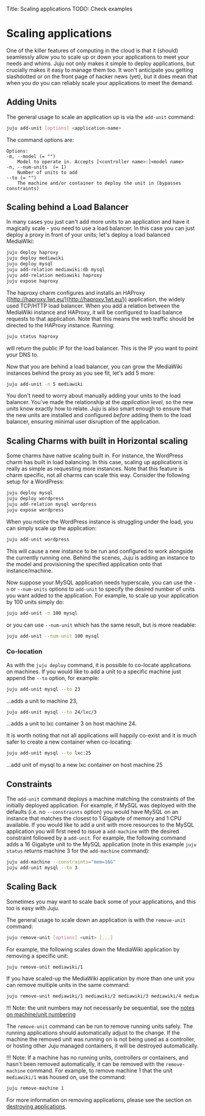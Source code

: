Title: Scaling applications
TODO: Check examples

# Scaling applications

One of the killer features of computing in the cloud is that it (should)
seamlessly allow you to scale up or down your applications to meet your needs
and whims. Juju not only makes it simple to deploy applications, but crucially
makes it easy to manage them too. It won't anticipate you getting slashdotted
or on the front page of hacker news (yet), but it does mean that when you do
you can reliably scale your applications to meet the demand.


##  Adding Units

The general usage to scale an application up is via the `add-unit` command:

```bash
juju add-unit [options] <application-name>
```

The command options are:

```no-highlight
Options:
-m, --model (= "")
    Model to operate in. Accepts [<controller name>:]<model name>
-n, --num-units  (= 1)
    Number of units to add
--to (= "")
    The machine and/or container to deploy the unit in (bypasses constraints)

```


## Scaling behind a Load Balancer

In many cases you just can't add more units to an application and have it magically
scale - you need to use a load balancer. In this case you can just deploy a
proxy in front of your units; let's deploy a load balanced MediaWiki:

```bash
juju deploy haproxy
juju deploy mediawiki
juju deploy mysql
juju add-relation mediawiki:db mysql
juju add-relation mediawiki haproxy
juju expose haproxy
```

The haproxy charm configures and installs an
HAProxy ([http://haproxy.1wt.eu/](http://haproxy.1wt.eu/)) application, the
widely used TCP/HTTP load balancer. When you add a relation between the
MediaWiki instance and HAProxy, it will be configured to load balance requests
to that application. Note that this means the web traffic should be directed to
the HAProxy instance. Running:

```bash
juju status haproxy
```

will return the public IP for the load balancer. This is the IP you want to
point your DNS to.

Now that you are behind a load balancer, you can grow the MediaWiki instances
behind the proxy as you see fit, let's add 5 more:

```bash
juju add-unit -n 5 mediawiki
```

You don't need to worry about manually adding your units to the load balancer.
You've made the relationship at the _application level_, so the new units know
exactly how to relate. Juju is also smart enough to ensure that the new units
are installed and configured _before_ adding them to the load balancer,
ensuring minimal user disruption of the application.


## Scaling Charms with built in Horizontal scaling

Some charms have native scaling built in. For instance, the WordPress charm
has built in load balancing. In this case, scaling up applications is really as
simple as requesting more instances. Note that this feature is charm specific,
not all charms can scale this way. Consider the following setup for a WordPress:

```bash
juju deploy mysql
juju deploy wordpress
juju add-relation mysql wordpress
juju expose wordpress
```

When you notice the WordPress instance is struggling under the load, you can
simply scale up the application:

```bash
juju add-unit wordpress
```

This will cause a new instance to be run and configured to work alongside the
currently running one. Behind the scenes, Juju is adding an instance to the
model and provisioning the specified application
onto that instance/machine.

Now suppose your MySQL application needs hyperscale, you can use the `-n` or
`--num-units` options to `add-unit` to specify the desired number of units you
want added to the application. For example, to scale up your application by 100
units simply do:

```bash
juju add-unit -n 100 mysql
```

or you can use `--num-unit` which has the same result, but is more readable:

```bash
juju add-unit --num-unit 100 mysql
```

### Co-location

As with the `juju deploy` command, it is possible to co-locate applications on
machines.
If you would like to add a unit to a specific machine just append the `--to`
option, for example:

```bash
juju add-unit mysql --to 23
```
...adds a unit to machine 23,

```bash
juju add-unit mysql --to 24/lxc/3
```
...adds a unit to lxc container 3 on host machine 24.

It is worth noting that not all applications will happily co-exist and it is much
safer to create a new container when co-locating:

```bash
juju add-unit mysql --to lxc:25
```
...add unit of mysql to a new lxc container on host machine 25

## Constraints

The `add-unit` command deploys a machine matching the constraints of the
initially deployed application. For example, if MySQL was deployed with the
defaults (i.e. no `--constraints` option) you would have MySQL on an instance
that matches the closest to 1 Gigabyte of memory and 1 CPU available. If you
would like to add a unit with more resources to the MySQL application you will
first need to issue a `add-machine` with the desired constraint followed by a
`add-unit`. For example, the following command adds a 16 Gigabyte unit to the
MySQL application (note in this example `juju status` returns machine 3 for the
`add-machine` command):

```bash
juju add-machine --constraints="mem=16G"
juju add-unit mysql --to 3
```


## Scaling Back

Sometimes you may want to scale back some of your applications, and this too is
easy with Juju.

The general usage to scale down an application is with the `remove-unit` command:

```bash
juju remove-unit [options] <unit> [...]
```

For example, the following scales down the MediaWiki application by removing a
specific unit:

```bash
juju remove-unit mediawiki/1
```

If you have scaled-up the MediaWiki application by more than one unit you can
remove multiple units in the same command:

```bash
juju remove-unit mediawiki/1 mediawiki/2 mediawiki/3 mediawiki/4 mediawiki/5
```
!!! Note: the unit numbers may not necessarily be sequential, see the
[notes on machine/unit numbering](./reference-numbering.html)


The `remove-unit` command can be run to remove running units safely. The
running applications should automatically adjust to the change. If the machine
the removed unit was running on is not being used as a controller, or hosting
other Juju managed containers, it will be destroyed automatically.

!!! Note: If a machine has no running units, controllers or containers, and
hasn't been removed automatically, it can be removed with the `remove-machine`
command. For example, to remove machine 1 that the unit `mediawiki/1` was
housed on, use the command:

```bash
juju remove-machine 1
```

For more information on removing applications, please see the section on
[destroying applications](./charms-destroy.html).
